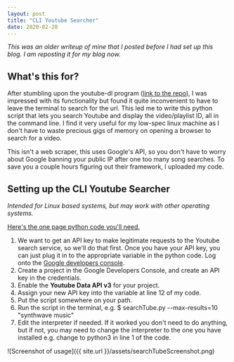 ```yaml
---
layout: post
title: "CLI Youtube Searcher"
date: 2020-02-20
---
```

_This was an older writeup of mine that I posted before I had set up this blog.
I am reposting it for my blog now._

## What's this for?

After stumbling upon the youtube-dl program ([link to the
repo](https://github.com/ytdl-org/youtube-dl)), I was impressed with its
functionality but found it quite inconvenient to have to leave the terminal to
search for the url. This led me to write this python script that lets you search
Youtube and display the video/playlist ID, all in the command line.
I find it very useful for my low-spec linux machine as I don't have to waste
precious gigs of memory on opening a browser to search for a video.

This isn't a web scraper, this uses Google's API, so you don't have to worry
about Google banning your public IP after one too many song searches.
To save you a couple hours figuring out their framework, I uploaded my code.

## Setting up the CLI Youtube Searcher

_Intended for Linux based systems, but may work with other operating systems._

[Here's the one page python code you'll need.](https://gist.github.com/thevirtuoso1973/fb2cae15f8fd35e2c2887b6723015aef)

1.  We want to get an API key to make legitimate requests to the Youtube search
    service, so we'll do that first. Once you have your API key, you can just
    plug it in to the appropriate variable in the python code. Log onto the [Google developers console](https://console.developers.google.com).
2.  Create a project in the Google Developers Console, and create an API key in
    the credentials.
3.  Enable the **Youtube Data API v3** for your project.
4.  Assign your new API key into the variable at line 12 of my code.
5.  Put the script somewhere on your path.
6.  Run the script in the terminal, e.g. $ searchTube.py --max-results=10 "synthwave music"
7.  Edit the interpreter if needed. If it worked you don't need to do anything,
    but if not, you may need to change the interpreter to the one you have
    installed e.g. change to python3 in line 1 of the code.

![Screenshot of usage]({{ site.url }}/assets/searchTubeScreenshot.png)
